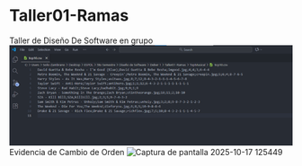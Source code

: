 # Taller01-Ramas
Taller de Diseño De Software en grupo 
![Top 10 con artistas](TopMusical/img/Top10Canciones.png)
Evidencia de Cambio de Orden
<img width="802" height="873" alt="Captura de pantalla 2025-10-17 125449" src="https://github.com/user-attachments/assets/02a88375-43b7-4873-9a4a-8de94ae52845" />

